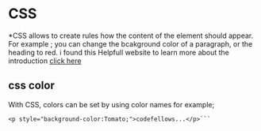 # CSS
*CSS allows to create rules how the content of the element should appear.
 For example ;
 you can change  the bcakground color of a paragraph, or
  the heading to red. i found this Helpfull website to learn more  about the introduction [click here](https://www.w3schools.com/css/css_intro.asp)
 ## css color
  With CSS, colors can be set by using color names
  for example;
  ```<h1 style="background-color:DodgerBlue;">codefellows</h1>
<p style="background-color:Tomato;">codefellows...</p>```



